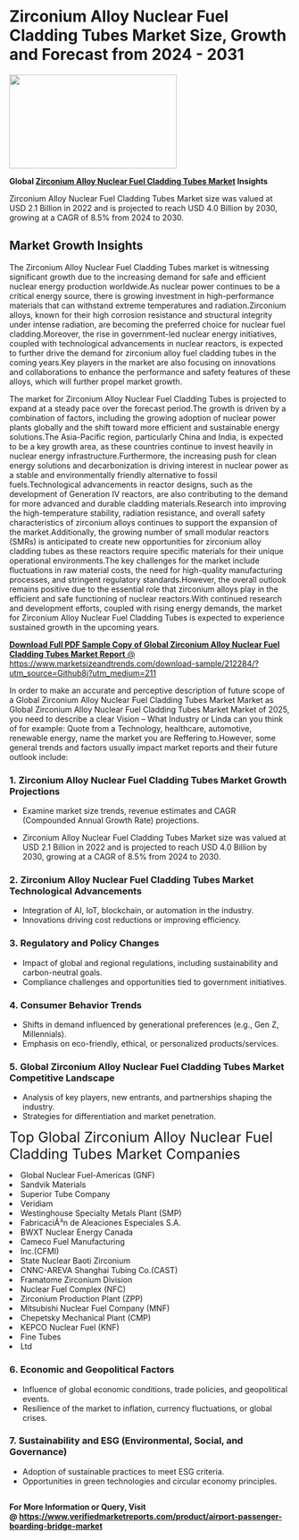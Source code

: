 <H1>Zirconium Alloy Nuclear Fuel Cladding Tubes Market Size, Growth and Forecast from 2024 - 2031</H1><img class="aligncenter size-medium wp-image-584254" src="https://thirdeyenews.in/wp-content/uploads/2024/09/Global-Market-Research-300x168.jpeg" alt="" width="300" height="168" /><p><strong>Global&nbsp;<a href="https://www.marketsizeandtrends.com/download-sample/212284/?utm_source=Github8j?utm_medium=211">Zirconium Alloy Nuclear Fuel Cladding Tubes Market</a> Insights</strong></p><p>Zirconium Alloy Nuclear Fuel Cladding Tubes Market size was valued at USD 2.1 Billion in 2022 and is projected to reach USD 4.0 Billion by 2030, growing at a CAGR of 8.5% from 2024 to 2030.</p><p><h2>Market Growth Insights</h2> <p>The Zirconium Alloy Nuclear Fuel Cladding Tubes market is witnessing significant growth due to the increasing demand for safe and efficient nuclear energy production worldwide.As nuclear power continues to be a critical energy source, there is growing investment in high-performance materials that can withstand extreme temperatures and radiation.Zirconium alloys, known for their high corrosion resistance and structural integrity under intense radiation, are becoming the preferred choice for nuclear fuel cladding.Moreover, the rise in government-led nuclear energy initiatives, coupled with technological advancements in nuclear reactors, is expected to further drive the demand for zirconium alloy fuel cladding tubes in the coming years.Key players in the market are also focusing on innovations and collaborations to enhance the performance and safety features of these alloys, which will further propel market growth.</p> <p><a href="#"></a></p> <p>The market for Zirconium Alloy Nuclear Fuel Cladding Tubes is projected to expand at a steady pace over the forecast period.The growth is driven by a combination of factors, including the growing adoption of nuclear power plants globally and the shift toward more efficient and sustainable energy solutions.The Asia-Pacific region, particularly China and India, is expected to be a key growth area, as these countries continue to invest heavily in nuclear energy infrastructure.Furthermore, the increasing push for clean energy solutions and decarbonization is driving interest in nuclear power as a stable and environmentally friendly alternative to fossil fuels.Technological advancements in reactor designs, such as the development of Generation IV reactors, are also contributing to the demand for more advanced and durable cladding materials.Research into improving the high-temperature stability, radiation resistance, and overall safety characteristics of zirconium alloys continues to support the expansion of the market.Additionally, the growing number of small modular reactors (SMRs) is anticipated to create new opportunities for zirconium alloy cladding tubes as these reactors require specific materials for their unique operational environments.The key challenges for the market include fluctuations in raw material costs, the need for high-quality manufacturing processes, and stringent regulatory standards.However, the overall outlook remains positive due to the essential role that zirconium alloys play in the efficient and safe functioning of nuclear reactors.With continued research and development efforts, coupled with rising energy demands, the market for Zirconium Alloy Nuclear Fuel Cladding Tubes is expected to experience sustained growth in the upcoming years.</p> <p><a href="#"></p><p><span class=""><strong>Download Full PDF Sample Copy of Global Zirconium Alloy Nuclear Fuel Cladding Tubes Market Report</strong> @ <a href="https://www.marketsizeandtrends.com/download-sample/212284/?utm_source=Github8j?utm_medium=211" target="_blank">https://www.marketsizeandtrends.com/download-sample/212284/?utm_source=Github8j?utm_medium=211</a></span></p><p>In order to make an accurate and perceptive description of future scope of a Global&nbsp;Zirconium Alloy Nuclear Fuel Cladding Tubes Market Market as Global&nbsp;Zirconium Alloy Nuclear Fuel Cladding Tubes Market Market of 2025, you need to describe a clear Vision &ndash; What Industry or Linda can you think of for example: Quote from a Technology, healthcare, automotive, renewable energy, name the market you are Reffering to.However, some general trends and factors usually impact market reports and their future outlook include:</p><h3>1.&nbsp;<strong>Zirconium Alloy Nuclear Fuel Cladding Tubes Market Growth Projections</strong></h3><ul><li>Examine market size trends, revenue estimates and CAGR (Compounded Annual Growth Rate) projections.</li><li><p>Zirconium Alloy Nuclear Fuel Cladding Tubes Market size was valued at USD 2.1 Billion in 2022 and is projected to reach USD 4.0 Billion by 2030, growing at a CAGR of 8.5% from 2024 to 2030.</p></li></ul><h3>2.&nbsp;<strong>Zirconium Alloy Nuclear Fuel Cladding Tubes Market Technological Advancements</strong></h3><ul><li>Integration of AI, IoT, blockchain, or automation in the industry.</li><li>Innovations driving cost reductions or improving efficiency.</li></ul><h3>3.&nbsp;<strong>Regulatory and Policy Changes</strong></h3><ul><li>Impact of global and regional regulations, including sustainability and carbon-neutral goals.</li><li>Compliance challenges and opportunities tied to government initiatives.</li></ul><h3>4.&nbsp;<strong>Consumer Behavior Trends</strong></h3><ul><li>Shifts in demand influenced by generational preferences (e.g., Gen Z, Millennials).</li><li>Emphasis on eco-friendly, ethical, or personalized products/services.</li></ul><h3>5.&nbsp;<strong>Global Zirconium Alloy Nuclear Fuel Cladding Tubes Market Competitive Landscape</strong></h3><ul><li>Analysis of key players, new entrants, and partnerships shaping the industry.</li><li>Strategies for differentiation and market penetration.</li></ul><p data-pm-slice="1 1 []"><span style="color: inherit; font-family: inherit; font-size: 25px;">Top Global Zirconium Alloy Nuclear Fuel Cladding Tubes Market Companies</span></p><div class="" data-test-id=""><p><li>Global Nuclear Fuel-Americas (GNF)</li><li> Sandvik Materials</li><li> Superior Tube Company</li><li> Veridiam</li><li> Westinghouse Specialty Metals Plant (SMP)</li><li> FabricaciÃ³n de Aleaciones Especiales S.A.</li><li> BWXT Nuclear Energy Canada</li><li> Cameco Fuel Manufacturing</li><li> Inc.(CFMI)</li><li> State Nuclear Baoti Zirconium</li><li> CNNC-AREVA Shanghai Tubing Co.(CAST)</li><li> Framatome Zirconium Division</li><li> Nuclear Fuel Complex (NFC)</li><li> Zirconium Production Plant (ZPP)</li><li> Mitsubishi Nuclear Fuel Company (MNF)</li><li> Chepetsky Mechanical Plant (CMP)</li><li> KEPCO Nuclear Fuel (KNF)</li><li> Fine Tubes</li><li> Ltd</li></p></div><h3>6.&nbsp;<strong>Economic and Geopolitical Factors</strong></h3><ul><li>Influence of global economic conditions, trade policies, and geopolitical events.</li><li>Resilience of the market to inflation, currency fluctuations, or global crises.</li></ul><h3>7.&nbsp;<strong>Sustainability and ESG (Environmental, Social, and Governance)</strong></h3><ul><li>Adoption of sustainable practices to meet ESG criteria.</li><li>Opportunities in green technologies and circular economy principles.</li></ul><h2><strong style="font-size: 14px;">For More Information or Query, Visit @&nbsp;</strong><a style="background-color: #ffffff; font-size: 14px;" href="https://www.marketsizeandtrends.com/report/zirconium-alloy-nuclear-fuel-cladding-tubes-market/" target="_blank">https://www.verifiedmarketreports.com/product/airport-passenger-boarding-bridge-market</a></h2>